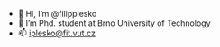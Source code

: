 - 👋 Hi, I’m @filipplesko
- 🌱 I’m Phd. student at Brno University of Technology
- 📫 iplesko@fit.vut.cz
<!---
- 💞️ I’m looking to collaborate on ...
- 👀 I’m interested in ---->

<!---
filipplesko/filipplesko is a ✨ special ✨ repository because its `README.md` (this file) appears on your GitHub profile.
You can click the Preview link to take a look at your changes.
--->
